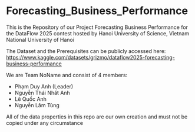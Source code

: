 # Forecasting_Business_Performance
This is the Repository of our Project Forecasting Business Performance for the DataFlow 2025 contest hosted by Hanoi University of Science, Vietnam National University of Hanoi

The Dataset and the Prerequisites can be publicly accessed here: https://www.kaggle.com/datasets/grizmo/dataflow2025-forecasting-business-performance

We are Team NoName and consist of 4 members: 
- Phạm Duy Anh (Leader)
- Nguyễn Thái Nhất Anh
- Lê Quốc Anh
- Nguyễn Lâm Tùng

All of the data properties in this repo are our own creation and must not be copied under any circumstance
